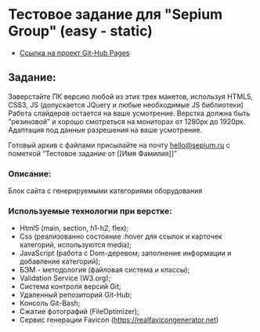 # Тестовое задание для "Sepium Group" (easy - static)
* [Ссылка на проект Git-Hub Pages](https://limerok.github.io/Sepium-Group_Equipment-catalog/)

## Задание:
Заверстайте ПК версию любой из этих трех макетов, используя HTML5, CSS3, JS (допускается JQuery и любые необходимые JS библиотеки)
Работа слайдеров остается на ваше усмотрение. Верстка должна быть “резиновой” и хорошо смотреться на мониторах от 1280px до 1920px.  Адаптация под данные разрешения на ваше усмотрение.

Готовый архив с файлами присылайте на почту hello@sepium.ru с пометкой “Тестовое задание от [[Имя Фамилия]]”

### Описание:
Блок сайта с генерируемыми категориями оборудования

### Используемые технологии при верстке:
- Html5 (main, section, h1-h2, flex);
- Css (реализованно состояние :hover для ссылок и карточек категорий, используются media);
- JavaScript (работа с Dom-деревом; заполнение информации и добавление категорий);
- БЭМ - методология (файловая система и классы);
- Validation Service (W3.org);
- Система контроля версий Git;
- Удаленный репозиторий Git-Hub;
- Консоль Git-Bash;
- Сжатие фотографий (FileOptimizer);
- Сервис генерации Favicon (https://realfavicongenerator.net)